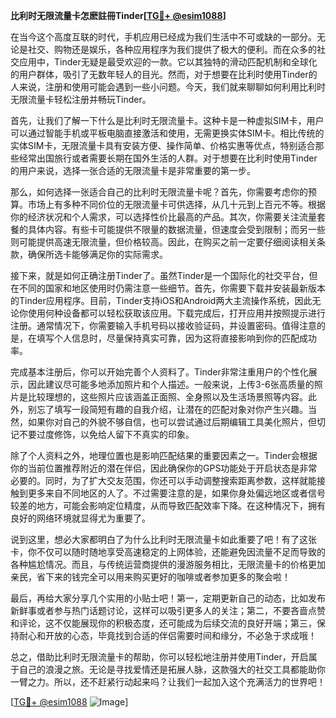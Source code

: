 **比利时无限流量卡怎麽註冊Tinder[[TG💪+ @esim1088](https://t.me/s/esim1088)]**

在当今这个高度互联的时代，手机应用已经成为我们生活中不可或缺的一部分。无论是社交、购物还是娱乐，各种应用程序为我们提供了极大的便利。而在众多的社交应用中，Tinder无疑是最受欢迎的一款。它以其独特的滑动匹配机制和全球化的用户群体，吸引了无数年轻人的目光。然而，对于想要在比利时使用Tinder的人来说，注册和使用可能会遇到一些小问题。今天，我们就来聊聊如何利用比利时无限流量卡轻松注册并畅玩Tinder。

首先，让我们了解一下什么是比利时无限流量卡。这种卡是一种虚拟SIM卡，用户可以通过智能手机或平板电脑直接激活和使用，无需更换实体SIM卡。相比传统的实体SIM卡，无限流量卡具有安装方便、操作简单、价格实惠等优点，特别适合那些经常出国旅行或者需要长期在国外生活的人群。对于想要在比利时使用Tinder的用户来说，选择一张合适的无限流量卡是非常重要的第一步。

那么，如何选择一张适合自己的比利时无限流量卡呢？首先，你需要考虑你的预算。市场上有多种不同价位的无限流量卡可供选择，从几十元到上百元不等。根据你的经济状况和个人需求，可以选择性价比最高的产品。其次，你需要关注流量套餐的具体内容。有些卡可能提供不限量的数据流量，但速度会受到限制；而另一些则可能提供高速无限流量，但价格较高。因此，在购买之前一定要仔细阅读相关条款，确保所选卡能够满足你的实际需求。

接下来，就是如何正确注册Tinder了。虽然Tinder是一个国际化的社交平台，但在不同的国家和地区使用时仍需注意一些细节。首先，你需要下载并安装最新版本的Tinder应用程序。目前，Tinder支持iOS和Android两大主流操作系统，因此无论你使用何种设备都可以轻松获取该应用。下载完成后，打开应用并按照提示进行注册。通常情况下，你需要输入手机号码以接收验证码，并设置密码。值得注意的是，在填写个人信息时，尽量保持真实可靠，因为这将直接影响到你的匹配成功率。

完成基本注册后，你可以开始完善个人资料了。Tinder非常注重用户的个性化展示，因此建议尽可能多地添加照片和个人描述。一般来说，上传3-6张高质量的照片是比较理想的，这些照片应该涵盖正面照、全身照以及生活场景照等内容。此外，别忘了填写一段简短有趣的自我介绍，让潜在的匹配对象对你产生兴趣。当然，如果你对自己的外貌不够自信，也可以尝试通过后期编辑工具美化照片，但切记不要过度修饰，以免给人留下不真实的印象。

除了个人资料之外，地理位置也是影响匹配结果的重要因素之一。Tinder会根据你的当前位置推荐附近的潜在伴侣，因此确保你的GPS功能处于开启状态是非常必要的。同时，为了扩大交友范围，你还可以手动调整搜索距离参数，这样就能接触到更多来自不同地区的人了。不过需要注意的是，如果你身处偏远地区或者信号较差的地方，可能会影响定位精度，从而导致匹配效率下降。在这种情况下，拥有良好的网络环境就显得尤为重要了。

说到这里，想必大家都明白了为什么比利时无限流量卡如此重要了吧！有了这张卡，你不仅可以随时随地享受高速稳定的上网体验，还能避免因流量不足而导致的各种尴尬情况。而且，与传统运营商提供的漫游服务相比，无限流量卡的价格更加亲民，省下来的钱完全可以用来购买更好的咖啡或者参加更多的聚会啦！

最后，再给大家分享几个实用的小贴士吧！第一，定期更新自己的动态，比如发布新鲜事或者参与热门话题讨论，这样可以吸引更多人的关注；第二，不要吝啬点赞和评论，这不仅能展现你的积极态度，还可能成为后续交流的良好开端；第三，保持耐心和开放的心态，毕竟找到合适的伴侣需要时间和缘分，不必急于求成哦！

总之，借助比利时无限流量卡的帮助，你可以轻松地注册并使用Tinder，开启属于自己的浪漫之旅。无论是寻找爱情还是拓展人脉，这款强大的社交工具都能助你一臂之力。所以，还不赶紧行动起来吗？让我们一起加入这个充满活力的世界吧！

[[TG💪+ @esim1088](https://t.me/s/esim1088) ![Image](https://i.postimg.cc/4NQfJmqS/Snipaste-2025-05-13-00-14-12.png)]